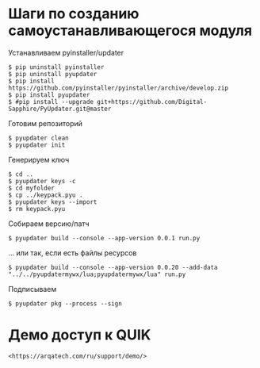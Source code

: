# Шаги по созданию самоустанавливающегося модуля

Устанавливаем pyinstaller/updater

    $ pip uninstall pyinstaller
    $ pip uninstall pyupdater
    $ pip install https://github.com/pyinstaller/pyinstaller/archive/develop.zip 
    $ pip install pyupdater
    $ #pip install --upgrade git+https://github.com/Digital-Sapphire/PyUpdater.git@master 

Готовим репозиторий
    
    $ pyupdater clean
    $ pyupdater init

Генерируем ключ

    $ cd ..
    $ pyupdater keys -c
    $ cd myfolder    
    $ cp ../keypack.pyu .
    $ pyupdater keys --import
    $ rm keypack.pyu

Собираем версию/патч

    $ pyupdater build --console --app-version 0.0.1 run.py
    
... или так, если есть файлы ресурсов
    
    $ pyupdater build --console --app-version 0.0.20 --add-data "../../pyupdatermywx/lua;pyupdatermywx/lua" run.py

Подписываем

    $ pyupdater pkg --process --sign

# Демо доступ к QUIK

    <https://arqatech.com/ru/support/demo/>